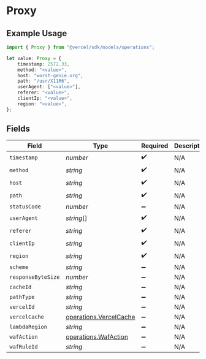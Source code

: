 # Proxy

## Example Usage

```typescript
import { Proxy } from "@vercel/sdk/models/operations";

let value: Proxy = {
    timestamp: 2572.33,
    method: "<value>",
    host: "worst-genie.org",
    path: "/usr/X11R6",
    userAgent: ["<value>"],
    referer: "<value>",
    clientIp: "<value>",
    region: "<value>",
};
```

## Fields

| Field                                                            | Type                                                             | Required                                                         | Description                                                      |
| ---------------------------------------------------------------- | ---------------------------------------------------------------- | ---------------------------------------------------------------- | ---------------------------------------------------------------- |
| `timestamp`                                                      | *number*                                                         | :heavy_check_mark:                                               | N/A                                                              |
| `method`                                                         | *string*                                                         | :heavy_check_mark:                                               | N/A                                                              |
| `host`                                                           | *string*                                                         | :heavy_check_mark:                                               | N/A                                                              |
| `path`                                                           | *string*                                                         | :heavy_check_mark:                                               | N/A                                                              |
| `statusCode`                                                     | *number*                                                         | :heavy_minus_sign:                                               | N/A                                                              |
| `userAgent`                                                      | *string*[]                                                       | :heavy_check_mark:                                               | N/A                                                              |
| `referer`                                                        | *string*                                                         | :heavy_check_mark:                                               | N/A                                                              |
| `clientIp`                                                       | *string*                                                         | :heavy_check_mark:                                               | N/A                                                              |
| `region`                                                         | *string*                                                         | :heavy_check_mark:                                               | N/A                                                              |
| `scheme`                                                         | *string*                                                         | :heavy_minus_sign:                                               | N/A                                                              |
| `responseByteSize`                                               | *number*                                                         | :heavy_minus_sign:                                               | N/A                                                              |
| `cacheId`                                                        | *string*                                                         | :heavy_minus_sign:                                               | N/A                                                              |
| `pathType`                                                       | *string*                                                         | :heavy_minus_sign:                                               | N/A                                                              |
| `vercelId`                                                       | *string*                                                         | :heavy_minus_sign:                                               | N/A                                                              |
| `vercelCache`                                                    | [operations.VercelCache](../../models/operations/vercelcache.md) | :heavy_minus_sign:                                               | N/A                                                              |
| `lambdaRegion`                                                   | *string*                                                         | :heavy_minus_sign:                                               | N/A                                                              |
| `wafAction`                                                      | [operations.WafAction](../../models/operations/wafaction.md)     | :heavy_minus_sign:                                               | N/A                                                              |
| `wafRuleId`                                                      | *string*                                                         | :heavy_minus_sign:                                               | N/A                                                              |